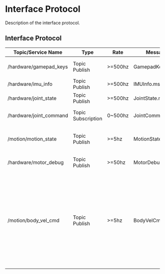 # Interface Protocol

Description of the interface protocol.

## Interface Protocol

| Topic/Service Name | Type | Rate | Message | Description |
| --- | --- | --- | --- | --- |
| /hardware/gamepad_keys | Topic Publish | >=500hz | GamepadKeys.msg | Gamepad Message Feedback |
| /hardware/imu_info | Topic Publish | >=500hz | IMUInfo.msg | IMU Sensor Feedback |
| /hardware/joint_state | Topic Publish | >=500hz | JointState.msg | Joint Status Feedback |
| /hardware/joint_command | Topic Subscription | 0~500hz | JointCommand.msg | Joint Command Subscription |
| /motion/motion_state | Topic Publish | >=5hz | MotionState.msg | Motion Status Feedback of Robot |
| /hardware/motor_debug | Topic Publish | >=50hz | MotorDebug.msg | Feedback of Temperature, Tau, etc. |
| /motion/body_vel_cmd | Topic Publish | >=5hz | BodyVelCmd.msg | body velocity command publish, linear_x_vel range [-0.5m/s +0.5m/s] linear_y_vel range [-0.2m/s, +0.2m/s]， yaw_vel rang [-0.5rad/s, 0.5m/s]|
